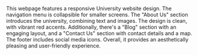 This webpage features a responsive University website design. The navigation menu is collapsible for smaller screens. The "About Us" section introduces the university, combining text and images. The design is clean, with vibrant red accents. Additionally, there's a "Blog" section with an engaging layout, and a "Contact Us" section with contact details and a map. The footer includes social media icons. Overall, it provides an aesthetically pleasing and user-friendly experience.
